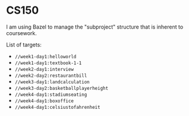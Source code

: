 # CS150

I am using Bazel to manage the "subproject" structure that is inherent to
coursework.

List of targets:
- `//week1-day1:helloworld`
- `//week1-day1:textbook-1-1`
- `//week2-day1:interview`
- `//week2-day2:restaurantbill`
- `//week3-day1:landcalculation`
- `//week3-day2:basketballplayerheight`
- `//week4-day1:stadiumseating`
- `//week4-day1:boxoffice`
- `//week4-day1:celsiustofahrenheit`